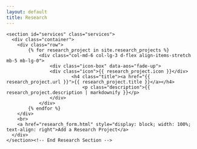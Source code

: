 ```yaml
---
layout: default
title: Research
---
```


<html lang="en">

<body>

 <!-- ======= Research Section ======= -->
    <section id="services" class="services">
      <div class="container">
        <div class="row">
            {% for research_project in site.research_projects %}
                <div class="col-md-6 col-lg-3 d-flex align-items-stretch mb-5 mb-lg-0">
                    <div class="icon-box" data-aos="fade-up">
                    <div class="icon">{{ research_project.icon }}</div>
                            <h4 class="title"><a href="{{ research_project.url }}">{{ research_project.title }}</a></h4>
                                <p class="description">{{ research_project.description | markdownify }}</p>
                    </div>
                </div>
            {% endfor %}
        </div>
        <br>
        <a href="research_form.html" style="display: block; width: 100%; text-align: right">Add a Research Project</a>
      </div>
    </section><!-- End Research Section -->

</body>

</html>